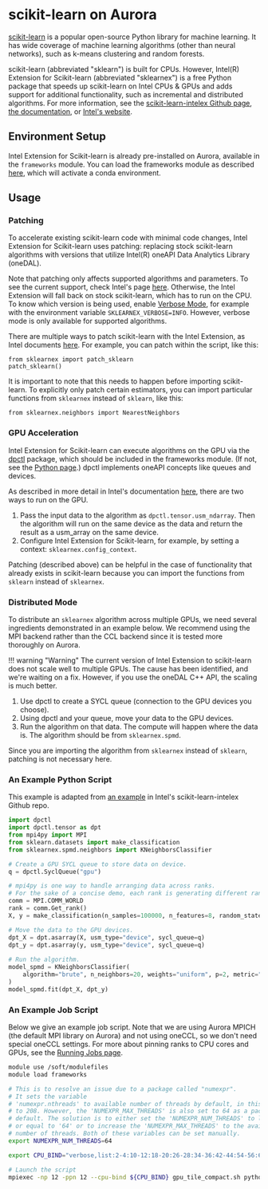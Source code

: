 # scikit-learn on Aurora

[scikit-learn](https://scikit-learn.org/stable/) is a popular open-source Python library for machine learning. It has wide coverage of machine learning algorithms (other than neural networks), such as k-means clustering and random forests. 

scikit-learn (abbreviated "sklearn") is built for CPUs. However, Intel(R) Extension for Scikit-learn (abbreviated "sklearnex") is a free Python package that speeds up scikit-learn on Intel CPUs & GPUs and adds support for additional functionality, such as incremental and distributed algorithms.  For more information, see the [scikit-learn-intelex Github page](https://github.com/uxlfoundation/scikit-learn-intelex), [the documentation](https://uxlfoundation.github.io/scikit-learn-intelex/latest/index.html), or [Intel's website](https://www.intel.com/content/www/us/en/developer/tools/oneapi/scikit-learn.html#gs.b2f4sw). 

## Environment Setup

Intel Extension for Scikit-learn is already pre-installed on Aurora, available in the `frameworks` 
module. You can load the frameworks module as described [here](../python.md), which will activate a conda environment. 

## Usage
### Patching
To accelerate existing scikit-learn code with minimal code changes, Intel Extension for Scikit-learn uses patching: replacing stock scikit-learn algorithms with versions that utilize Intel(R) oneAPI Data Analytics Library (oneDAL). 

Note that patching only affects supported algorithms and parameters. To see the current support, check Intel's page [here](https://uxlfoundation.github.io/scikit-learn-intelex/latest/algorithms.html). Otherwise, the Intel Extension will fall back on stock scikit-learn, which has to run on the CPU. To know which version is being used, enable [Verbose Mode](https://uxlfoundation.github.io/scikit-learn-intelex/latest/verbose.html), for example with the environment variable `SKLEARNEX_VERBOSE=INFO`. However, verbose mode is only available for supported algorithms.

There are multiple ways to patch scikit-learn with the Intel Extension, as Intel documents [here](https://uxlfoundation.github.io/scikit-learn-intelex/latest/what-is-patching.html). For example, you can patch within the script, like this:
```
from sklearnex import patch_sklearn
patch_sklearn()
```
It is important to note that this needs to happen before importing scikit-learn. To explicitly only patch certain estimators, you can import particular functions from `sklearnex` instead of `sklearn`, like this:
```
from sklearnex.neighbors import NearestNeighbors
```

### GPU Acceleration
Intel Extension for Scikit-learn can execute algorithms on the GPU via the [dpctl](https://intelpython.github.io/dpctl/latest/index.html) package, which should be included in the frameworks module. (If not, see the [Python page](../python.md).) dpctl implements oneAPI concepts like queues and devices. 

As described in more detail in Intel's documentation [here](https://uxlfoundation.github.io/scikit-learn-intelex/latest/oneapi-gpu.html), there are two ways to run on the GPU. 

1. Pass the input data to the algorithm as `dpctl.tensor.usm_ndarray`. Then the algorithm will run on the same device as the data and return the result as a usm_array on the same device. 
2. Configure Intel Extension for Scikit-learn, for example, by setting a context: `sklearnex.config_context`. 

Patching (described above) can be helpful in the case of functionality that already exists in scikit-learn because you can import the functions from `sklearn` instead of `sklearnex`. 

### Distributed Mode
To distribute an `sklearnex` algorithm across multiple GPUs, we need several ingredients demonstrated in an example below. We recommend using the MPI backend rather than the CCL backend since it is tested more thoroughly on Aurora.

!!! warning "Warning"
    The current version of Intel Extension to scikit-learn does not scale well to multiple GPUs. The cause has been identified, and we're waiting on a fix. However, if you use the oneDAL C++ API, the scaling is much better.

1. Use dpctl to create a SYCL queue (connection to the GPU devices you choose).
2. Using dpctl and your queue, move your data to the GPU devices.
3. Run the algorithm on that data. The compute will happen where the data is. The algorithm should be from `sklearnex.spmd`. 

Since you are importing the algorithm from `sklearnex` instead of `sklearn`, patching is not necessary here. 

### An Example Python Script
This example is adapted from [an example](https://github.com/uxlfoundation/scikit-learn-intelex/blob/main/examples/sklearnex/knn_bf_classification_spmd.py) in Intel's scikit-learn-intelex Github repo.

```Python
import dpctl
import dpctl.tensor as dpt
from mpi4py import MPI
from sklearn.datasets import make_classification
from sklearnex.spmd.neighbors import KNeighborsClassifier

# Create a GPU SYCL queue to store data on device.
q = dpctl.SyclQueue("gpu")

# mpi4py is one way to handle arranging data across ranks. 
# For the sake of a concise demo, each rank is generating different random training data. 
comm = MPI.COMM_WORLD
rank = comm.Get_rank()
X, y = make_classification(n_samples=100000, n_features=8, random_state=rank)

# Move the data to the GPU devices.
dpt_X = dpt.asarray(X, usm_type="device", sycl_queue=q)
dpt_y = dpt.asarray(y, usm_type="device", sycl_queue=q)
 
# Run the algorithm. 
model_spmd = KNeighborsClassifier(
    algorithm="brute", n_neighbors=20, weights="uniform", p=2, metric="minkowski"
)
model_spmd.fit(dpt_X, dpt_y)
```

### An Example Job Script

Below we give an example job script. Note that we are using Aurora MPICH (the default MPI library on Aurora) and not using oneCCL, so we don't need special oneCCL settings. For more about pinning ranks to CPU cores and GPUs, see the [Running Jobs page](../../running-jobs-aurora.md).

```bash linenums="1" title="example_scikit-learn_distributed.sh" hl_lines="30-37"
module use /soft/modulefiles
module load frameworks

# This is to resolve an issue due to a package called "numexpr". 
# It sets the variable 
# 'numexpr.nthreads' to available number of threads by default, in this case 
# to 208. However, the 'NUMEXPR_MAX_THREADS' is also set to 64 as a package 
# default. The solution is to either set the 'NUMEXPR_NUM_THREADS' to less than 
# or equal to '64' or to increase the 'NUMEXPR_MAX_THREADS' to the available 
# number of threads. Both of these variables can be set manually.
export NUMEXPR_NUM_THREADS=64

export CPU_BIND="verbose,list:2-4:10-12:18-20:26-28:34-36:42-44:54-56:62-64:70-72:78-80:86-88:94-96"

# Launch the script
mpiexec -np 12 -ppn 12 --cpu-bind ${CPU_BIND} gpu_tile_compact.sh python knn_mpi4py_spmd.py

```